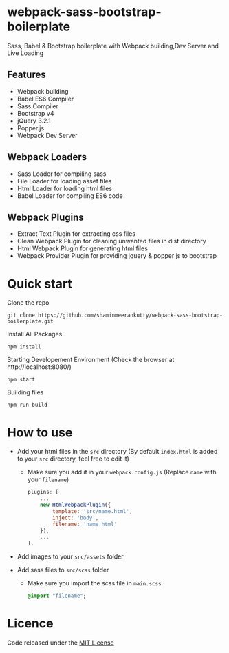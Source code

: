 # webpack-sass-bootstrap-boilerplate
Sass, Babel &amp; Bootstrap boilerplate with Webpack building,Dev Server and Live Loading

## Features
* Webpack building
* Babel ES6 Compiler
* Sass Compiler
* Bootstrap v4
* jQuery 3.2.1
* Popper.js 
* Webpack Dev Server

## Webpack Loaders
* Sass Loader for compiling sass
* File Loader for loading asset files
* Html Loader for loading html files
* Babel Loader for compiling ES6 code

## Webpack Plugins 
* Extract Text Plugin for extracting css files
* Clean Webpack Plugin for cleaning unwanted files in dist directory
* Html Webpack Plugin for generating html files
* Webpack Provider Plugin for providing jquery & popper js to bootstrap

# Quick start

Clone the repo

    git clone https://github.com/shaminmeerankutty/webpack-sass-bootstrap-boilerplate.git

Install All Packages

    npm install
    
Starting Developement Environment (Check the browser at http://localhost:8080/)

    npm start
    
Building files

    npm run build

# How to use
* Add your html files in the `src` directory (By default `index.html` is added to your `src` directory, feel free to edit it)
  * Make sure you add it in your `webpack.config.js` (Replace `name` with your `filename`)
  
    ```javascript
    plugins: [
        ...
        new HtmlWebpackPlugin({
            template: 'src/name.html',
            inject: 'body',
            filename: 'name.html'
        }),
        ...
    ],
    ```

* Add images to your `src/assets` folder
* Add sass files to `src/scss` folder 
  * Make sure you import the scss file in `main.scss` 
    
    ```sass
    @import "filename";
    ```

# Licence
Code released under the [MIT License](https://github.com/shaminmeerankutty/webpack-sass-bootstrap-boilerplate/blob/master/LICENSE.md)


